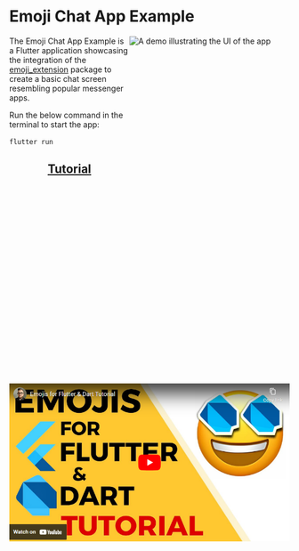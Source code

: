 # Emoji Chat App Example
<img align="right" src="https://raw.githubusercontent.com/nikoro/emoji_extension/develop/flutter_examples/emoji_chat_app_example/demo.gif" alt="A demo illustrating the UI of the app" width="288" height="624" style="display: inline; float: right"/>

The Emoji Chat App Example is a Flutter application showcasing the integration of the
[emoji_extension](https://pub.dev/packages/emoji_extension) package to create a basic chat screen resembling popular messenger apps.

Run the below command in the terminal to start the app:
```shell script
flutter run
```

<h2 align="center"><a href="https://youtu.be/fLPVkksEpJw">Tutorial</a></h2>

<p align="center">
  <a href="https://youtu.be/fLPVkksEpJw"><img src="https://raw.githubusercontent.com/nikoro/emoji_extension/develop/images/youtube.webp" width="600"/></a>
</p>
